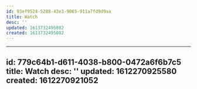 ```yaml
---
id: 93ef9524-5288-43e3-9065-911a7fd9d9aa
title: Watch
desc: ''
updated: 1613732495082
created: 1613732495082
---
```


---
id: 779c64b1-d611-4038-b800-0472a6f6b7c5
title: Watch
desc: ''
updated: 1612270925580
created: 1612270921052
---

